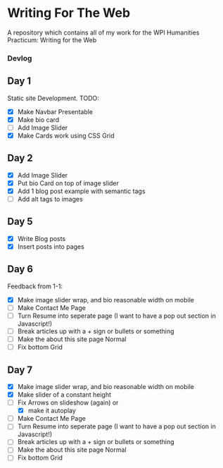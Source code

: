 # Writing For The Web
 
A repository which contains all of my work for the WPI Humanities Practicum: Writing for the Web

### Devlog

## Day 1
Static site Development. 
TODO:
- [X] Make Navbar Presentable
- [X] Make bio card
- [ ] Add Image Slider
- [x] Make Cards work using CSS Grid

## Day 2

- [x] Add Image Slider
- [x] Put bio Card on top of image slider
- [X] Add 1 blog post example with semantic tags
- [ ] Add alt tags to images

## Day 5

- [x] Write Blog posts
- [x] Insert posts into pages

## Day 6 

Feedback from 1-1:
- [X] Make image slider wrap, and bio reasonable width on mobile
- [ ] Make Contact Me Page
- [ ] Turn Resume into seperate page (I want to have a pop out section in Javascript!)
- [ ] Break articles up with a + sign or bullets or something
- [ ] Make the about this site page Normal
- [ ] Fix bottom Grid

## Day 7
- [X] Make image slider wrap, and bio reasonable width on mobile
- [x] Make slider of a constant height
- [ ] Fix Arrows on slideshow (again) or 
    - [x] make it autoplay
- [ ] Make Contact Me Page
- [ ] Turn Resume into seperate page (I want to have a pop out section in Javascript!)
- [ ] Break articles up with a + sign or bullets or something
- [ ] Make the about this site page Normal
- [ ] Fix bottom Grid